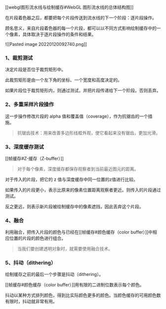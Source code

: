 [[webgl图形流水线与绘制缓存#WebGL 图形流水线的总体结构图]]

在片段着色器之后，都要把每个片段传送到流水线的下一个阶段：逐片段操作。

顾名思义，来自片段着色器的每一个片段，都可以以不同方式影响绘制缓存中的一个像素，具体取决于逐片段操作的条件和结果。

![[Pasted image 20220120092740.png]]

### 1、裁剪测试
决定片段是否位于裁剪矩形中。

此裁剪矩形是由一个左下角的坐标、一个宽度和高度决定的。

如果片段位于裁剪矩形内，则通过测试，并把片段传递给下一个阶段。否则丢弃。

### 2、多重采样片段操作

这一步操作修改片段的 alpha 值和覆盖值（coverage），作为抗锯齿的一个措施。

> 抗锯齿技术：用来改善多边形线框外观，使它看起来没有锯齿，更加光滑。

### 3、深度缓存测试
[[帧缓存#Z-缓存（Z-buffer）]]

> 对于每个像素，深度缓存都保存观察者到当前最近图元的距离。

对于传入的片段，把它的 z 值与深度缓存中同一位置的z值进行比较。

如果传入的片段更小，表示比原来的像素位置距离观察者更近。则传入的片段通过测试。

反之更远，则表示新片段被绘制缓存中的像素遮挡，因此丢弃这个片段。

### 4、融合
利用融合，把传入片段的颜色与已经在[[帧缓存#颜色缓存（color buffer）]]中相应位置的片段的颜色进行组合。

> 当我们要创建透明对象时，就需要使用融合技术。

### 5、抖动（dithering）
绘制缓存之前的最后一个步骤是抖动（dithering）。

[[帧缓存#颜色缓存（color buffer）]]用有限的二进制位数表示每个颜色。

抖动以某种方式排列颜色，得到比实际颜色更多的颜色。当颜色缓存的可用颜色数有限时，抖动就非常有用。